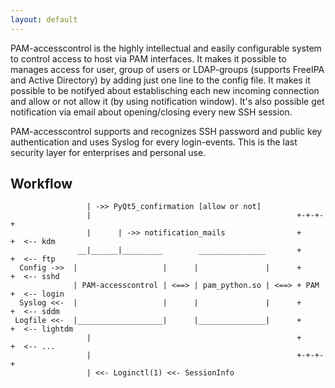 ```yaml
---
layout: default
---
```


PAM-accesscontrol is the highly intellectual and easily configurable system to control
access to host via PAM interfaces. It makes it possible to manages access for user,
group of users or LDAP-groups (supports FreeIPA and Active Directory) by adding just one
line to the config file. It makes it possible to be notifyed about establisching each new
incoming connection and allow or not allow it (by using notification window). It's also
possible get notification via email about opening/closing every new SSH session.

PAM-accesscontrol supports and recognizes SSH password and public key authentication and
uses Syslog for every login-events. This is the last security layer for enterprises and
personal use.

## Workflow

```
                 | ->> PyQt5_confirmation [allow or not]
                 |                                              +-+-+-+
                 |      | ->> notification_mails                +     +  <-- kdm
               __|______|_________        _______________       +     +  <-- ftp
  Config ->>  |                   |      |               |      +     +  <-- sshd
              | PAM-accesscontrol | <==> | pam_python.so | <==> + PAM +  <-- login
  Syslog <<-  |                   |      |               |      +     +  <-- sddm
 Logfile <<-  |___________________|      |_______________|      +     +  <-- lightdm
                 |                                              +     +  <-- ...
                 |                                              +-+-+-+
                 | <<- Loginctl(1) <<- SessionInfo


```
